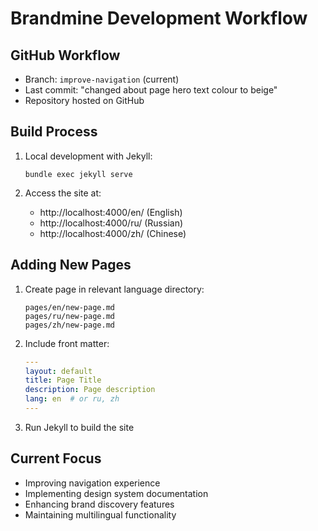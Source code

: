# Brandmine Development Workflow

## GitHub Workflow

- Branch: `improve-navigation` (current)
- Last commit: "changed about page hero text colour to beige"
- Repository hosted on GitHub

## Build Process

1. Local development with Jekyll:
   ```
   bundle exec jekyll serve
   ```

2. Access the site at:
   - http://localhost:4000/en/ (English)
   - http://localhost:4000/ru/ (Russian)
   - http://localhost:4000/zh/ (Chinese)

## Adding New Pages

1. Create page in relevant language directory:
   ```
   pages/en/new-page.md
   pages/ru/new-page.md
   pages/zh/new-page.md
   ```

2. Include front matter:
   ```yaml
   ---
   layout: default
   title: Page Title
   description: Page description
   lang: en  # or ru, zh
   ---
   ```

3. Run Jekyll to build the site

## Current Focus

- Improving navigation experience
- Implementing design system documentation
- Enhancing brand discovery features
- Maintaining multilingual functionality